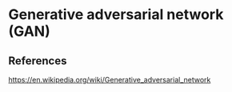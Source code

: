 # Generative adversarial network (GAN)

## References 
https://en.wikipedia.org/wiki/Generative_adversarial_network
